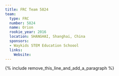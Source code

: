 ```yaml
---
title: FRC Team 5824
team:
  type: FRC
  number: 5824
  name: Orion
  rookie_year: 2016
  location: SHANGHAI, Shanghai, China
  sponsors:
  - Waykids STEM Education Schoool
  links:
    Website:
---
```


{% include remove_this_line_and_add_a_paragraph %}